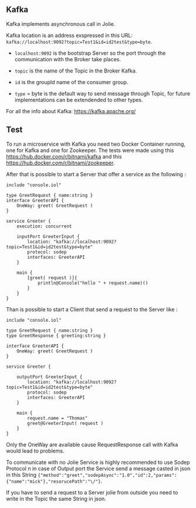 ## Kafka

Kafka implements asynchronous call in Jolie.

Kafka location is an address exspressed in this URL: `kafka://localhost:9092?topic=Test1&id=id2test&type=byte`.

* `localhost:9092` is the bootstrap Server so the port through the communication with the Broker take places.

* `topic` is the name of the Topic in the Broker Kafka.

* `id` is the groupId name of the consumer group.

* `type` = byte is the default way to send message through Topic, for future implementations can be extendended to other types.

For all the info about Kafka: https://kafka.apache.org/

## Test

To run a microservice with Kafka you need two Docker Container running, one for Kafka and one for Zookeeper.
The tests were made using this https://hub.docker.com/r/bitnami/kafka and this https://hub.docker.com/r/bitnami/zookeeper.

After that is possible to start a Server that offer a service as the following :


```jolie
﻿include "console.iol"

type GreetRequest { name:string }
interface GreeterAPI {
    OneWay: greet( GreetRequest )
}

service Greeter {
    execution: concurrent

    inputPort GreeterInput {
        location: "kafka://localhost:9092?topic=Test1&id=id2test&type=byte"
        protocol: sodep
        interfaces: GreeterAPI
    }

    main {
        [greet( request )]{
            println@Console("hello " + request.name)()
        }
    }
}
```

Than is possible to start a Client that send a request to the Server like : 


```jolie
include "console.iol"

type GreetRequest { name:string }
type GreetResponse { greeting:string }

interface GreeterAPI {
    OneWay: greet( GreetRequest )
}

service Greeter {

    outputPort GreeterInput {
        location: "kafka://localhost:9092?topic=Test1&id=id2test&type=byte"
        protocol: sodep
        interfaces: GreeterAPI
    }

    main {
        request.name = "Thomas"
        greet@GreeterInput( request )
    }
}
```
Only the OneWay are available cause RequestResponse call with Kafka would lead to problems.

To communicate with no Jolie Service is highly recommended to use Sodep Protocol n in case of Output port the Service send a message casted in json in this String `{"method":"greet","sodepAsync":"1.0","id":2,"params":{"name":"mick"},"resorucePath":"\/"}`.

If you have to send a request to a Server jolie from outside you need to write in the Topic the same String in json.
